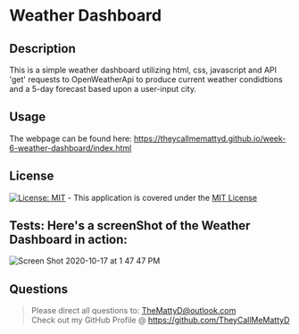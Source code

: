 # Weather Dashboard

## Description
This is a simple weather dashboard utilizing html, css, javascript and API 'get' requests to OpenWeatherApi to produce current weather condidtions and a 5-day forecast based upon a user-input city.

## Usage
The webpage can be found here: https://theycallmemattyd.github.io/week-6-weather-dashboard/index.html

## License
[![License: MIT](https://img.shields.io/badge/License-MIT-blue.svg)](https://opensource.org/licenses/MIT) - This application is covered under the [MIT License](https://opensource.org/licenses/MIT)



## Tests: Here's a screenShot of the Weather Dashboard in action:

![Screen Shot 2020-10-17 at 1 47 47 PM](https://user-images.githubusercontent.com/66084799/96349714-610c0200-107f-11eb-8bfb-365f48121239.png)

## Questions
>Please direct all questions to:
TheMattyD@outlook.com<br/>
Check out my GitHub Profile @ https://github.com/TheyCallMeMattyD  
